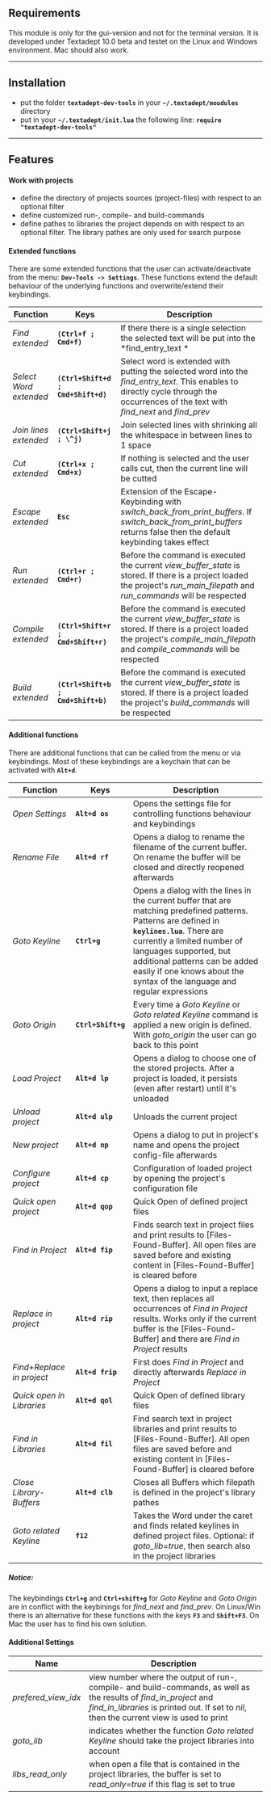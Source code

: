 ## Requirements

This module is only for the gui-version and not for the terminal version. It is developed under Textadept 10.0 beta and testet on the Linux and Windows environment. Mac should also work.

---

## Installation

- put the folder **`textadept-dev-tools`** in your **`~/.textadept/moudules`** directory
- put in your **`~/.textadept/init.lua`** the following line: **`require "textadept-dev-tools"`**

---

## Features

#### Work with projects
- define the directory of projects sources (project-files) with respect to an optional filter
- define customized run-, compile- and build-commands
- define pathes to libraries the project depends on with respect to an optional filter. The library pathes are only used for search purpose

#### Extended functions
There are some extended functions that the user can activate/deactivate from the menu: **`Dev-Tools -> Settings`**. These functions extend the default behaviour of the underlying functions and overwrite/extend their keybindings.

| Function | Keys | Description |
|--|--|--|
| *Find extended* | **`(Ctrl+f ; Cmd+f)`** | If there there is a single selection the selected text will be put into the *find_entry_text *|
| *Select Word extended* | **`(Ctrl+Shift+d ; Cmd+Shift+d)`** | Select word is extended with putting the selected word into the *find_entry_text*. This enables to directly cycle through the occurrences of the text with *find_next* and *find_prev* |
| *Join lines extended* | **`(Ctrl+Shift+j ; \^j)`** | Join selected lines with shrinking all the whitespace in between lines to 1 space |
| *Cut extended* | **`(Ctrl+x ; Cmd+x)`** | If nothing is selected and the user calls cut, then the current line will be cutted |
| *Escape extended* | **`Esc`** | Extension of the Escape-Keybinding with *switch_back_from_print_buffers*. If *switch_back_from_print_buffers* returns false then the default keybinding takes effect |
| *Run extended* | **`(Ctrl+r ; Cmd+r)`** | Before the command is executed the current *view_buffer_state* is stored. If there is a project loaded the project's *run_main_filepath* and *run_commands* will be respected |
| *Compile extended* | **`(Ctrl+Shift+r ; Cmd+Shift+r)`** | Before the command is executed the current *view_buffer_state* is stored. If there is a project loaded the project's *compile_main_filepath* and *compile_commands* will be respected |
| *Build extended* | **`(Ctrl+Shift+b ; Cmd+Shift+b)`** | Before the command is executed the current *view_buffer_state* is stored. If there is a project loaded the project's *build_commands* will be respected |


#### Additional functions

There are additional functions that can be called from the menu or via keybindings. Most of these keybindings are a keychain that can be activated with **`Alt+d`**.

| Function | Keys | Description |
|--|--|--|
| *Open Settings* |**`Alt+d os`** | Opens the settings file for controlling functions behaviour and keybindings |
| *Rename File* | **`Alt+d rf`** | Opens a dialog to rename the filename of the current buffer. On rename the buffer will be closed and directly reopened afterwards |
| *Goto Keyline* | **`Ctrl+g`** | Opens a dialog with the lines in the current buffer that are matching predefined patterns. Patterns are defined in **`keylines.lua`**. There are currently a limited number of languages supported, but additional patterns can be added easily if one knows about the syntax of the language and regular expressions |
| *Goto Origin* |**`Ctrl+Shift+g`** | Every time a *Goto Keyline* or *Goto related Keyline* command is applied a new origin is defined. With *goto_origin* the user can go back to this point |
| *Load Project* | **`Alt+d lp`** | Opens a dialog to choose one of the stored projects. After a project is loaded, it persists (even after restart) until it's unloaded |
| *Unload project* | **`Alt+d ulp`** | Unloads the current project |
| *New project* | **`Alt+d np`** | Opens a dialog to put in project's name and opens the project config-file afterwards |
| *Configure project* | **`Alt+d cp`** | Configuration of loaded project by opening the project's configuration file |
| *Quick open project* | **`Alt+d qop`** | Quick Open of defined project files |
| *Find in Project* | **`Alt+d fip`** | Finds search text in project files and print results to [Files-Found-Buffer]. All open files are saved before and existing content in [Files-Found-Buffer] is cleared before |
| *Replace in project* | **`Alt+d rip`** | Opens a dialog to input a replace text, then replaces all occurrences of *Find in Project* results. Works only if the current buffer is the [Files-Found-Buffer] and there are *Find in Project* results |
| *Find+Replace in project* | **`Alt+d frip`** | First does *Find in Project* and directly afterwards *Replace in Project* |
| *Quick open in Libraries* | **`Alt+d qol`** | Quick Open of defined library files |
| *Find in Libraries* |**`Alt+d fil`** | Find search text in project libraries and print results to [Files-Found-Buffer]. All open files are saved before and existing content in [Files-Found-Buffer] is cleared before |
| *Close Library-Buffers* |**`Alt+d clb`** | Closes all Buffers which filepath is defined in the project's library pathes |
| *Goto related Keyline* |**`f12`** | Takes the Word under the caret and finds related keylines in defined project files. Optional: if *goto_lib=true*, then search also in the project libraries |

##### Notice:
The keybindings **`Ctrl+g`** and **`Ctrl+shift+g`** for *Goto Keyline* and *Goto Origin* are in conflict with the keybinings for *find_next* and *find_prev*. On Linux/Win there is an alternative for these functions with the keys **`F3`** and **`Shift+F3`**. On Mac the user has to find his own solution.

#### Additional Settings

| Name | Description |
|--|--|
|*prefered_view_idx*| view number where the output of run-, compile- and build-commands, as well as the results of *find_in_project* and *find_in_libraries* is printed out. If set to *nil*, then the current view is used to print |
|*goto_lib*| indicates whether the function *Goto related Keyline* should take the project libraries into account |
|*libs_read_only*| when open a file that is contained in the project libraries, the buffer is set to *read_only=true* if this flag is set to true |
